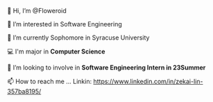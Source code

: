 👋 Hi, I’m @Floweroid

👀 I’m interested in Software Engineering

🏫 I’m currently Sophomore in Syracuse University

💻 I'm major in **Computer Science**

💞️ I’m looking to involve in **Software Engineering Intern in 23Summer**

📫 How to reach me ...
Linkin: https://www.linkedin.com/in/zekai-lin-357ba8195/


<!---
Floweroid/Floweroid is a ✨ special ✨ repository because its `README.md` (this file) appears on your GitHub profile.
You can click the Preview link to take a look at your changes.
--->

